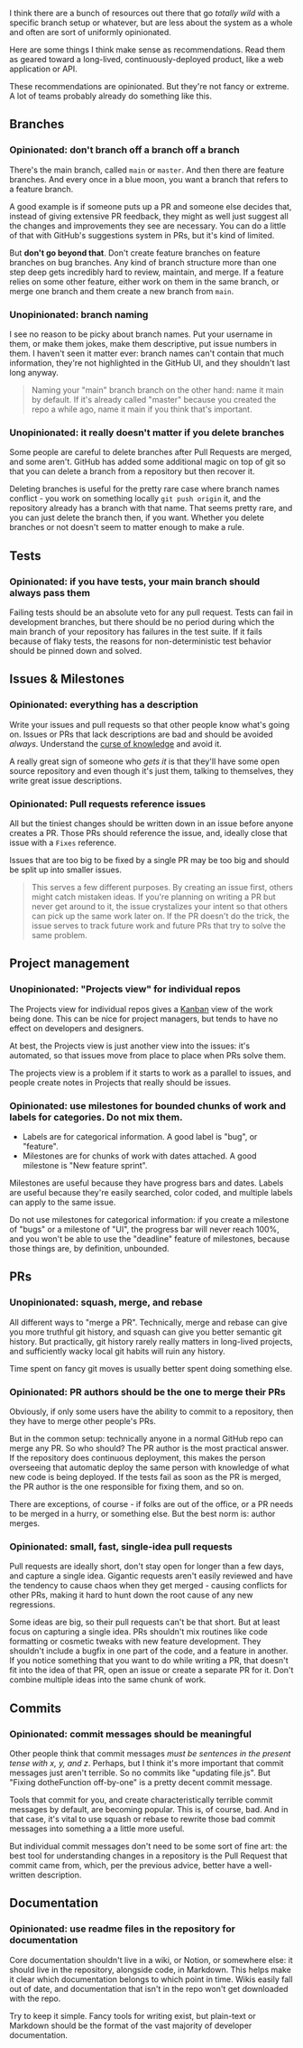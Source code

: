 I think there are a bunch of resources out there that go _totally wild_ with a specific branch setup or whatever, but are less about the system as a whole and often are sort of uniformly opinionated.

Here are some things I think make sense as recommendations. Read them as geared toward a long-lived, continuously-deployed product, like a web application or API.

These recommendations are opinionated. But they're not fancy or extreme. A lot of teams probably already do something like this.

## Branches

### Opinionated: don't branch off a branch off a branch

There's the main branch, called `main` or `master`. And then there are feature branches. And every once in a blue moon, you want a branch that refers to a feature branch.

A good example is if someone puts up a PR and someone else decides that, instead of giving extensive PR feedback, they might as well just suggest all the changes and improvements they see are necessary. You can do a little of that with GitHub's suggestions system in PRs, but it's kind of limited.

But **don't go beyond that**. Don't create feature branches on feature branches on bug branches. Any kind of branch structure more than one step deep gets incredibly hard to review, maintain, and merge. If a feature relies on some other feature, either work on them in the same branch, or merge one branch and them create a new branch from `main`.

### Unopinionated: branch naming

I see no reason to be picky about branch names. Put your username in them, or make them jokes, make them descriptive, put issue numbers in them. I haven't seen it matter ever: branch names can't contain that much information, they're not highlighted in the GitHub UI, and they shouldn't last long anyway.

> Naming your "main" branch branch on the other hand: name it main by default. If it's already called "master" because you created the repo a while ago, name it main if you think that's important.

### Unopinionated: it really doesn't matter if you delete branches

Some people are careful to delete branches after Pull Requests are merged, and some aren't. GitHub has added some additional magic on top of git so that you can delete a branch from a repository but then recover it.

Deleting branches is useful for the pretty rare case where branch names conflict - you work on something locally `git push origin` it, and the repository already has a branch with that name. That seems pretty rare, and you can just delete the branch then, if you want. Whether you delete branches or not doesn't seem to matter enough to make a rule.

## Tests

### Opinionated: if you have tests, your main branch should always pass them

Failing tests should be an absolute veto for any pull request. Tests can fail in development branches, but there should be no period during which the main branch of your repository has failures in the test suite. If it fails because of flaky tests, the reasons for non-deterministic test behavior should be pinned down and solved.

## Issues & Milestones

### Opinionated: everything has a description

Write your issues and pull requests so that other people know what's going on. Issues or PRs that lack descriptions are bad and should be avoided _always_. Understand the [curse of knowledge](https://en.wikipedia.org/wiki/Curse_of_knowledge) and avoid it.

A really great sign of someone who _gets it_ is that they'll have some open source repository and even though it's just them, talking to themselves, they write great issue descriptions.

### Opinionated: Pull requests reference issues

All but the tiniest changes should be written down in an issue before anyone creates a PR. Those PRs should reference the issue, and, ideally close that issue with a `Fixes` reference.

Issues that are too big to be fixed by a single PR may be too big and should be split up into smaller issues.

> This serves a few different purposes. By creating an issue first, others might catch mistaken ideas. If you're planning on writing a PR but never get around to it, the issue crystalizes your intent so that others can pick up the same work later on. If the PR doesn't do the trick, the issue serves to track future work and future PRs that try to solve the same problem.

## Project management

### Unopinionated: "Projects view" for individual repos

The Projects view for individual repos gives a [Kanban](https://en.wikipedia.org/wiki/Kanban_(development)) view of the work being done. This can be nice for project managers, but tends to have no effect on developers and designers.

At best, the Projects view is just another view into the issues: it's automated, so that issues move from place to place when PRs solve them.

The projects view is a problem if it starts to work as a parallel to issues, and people create notes in Projects that really should be issues.

### Opinionated: use milestones for bounded chunks of work and labels for categories. Do not mix them.

- Labels are for categorical information. A good label is "bug", or "feature".
- Milestones are for chunks of work with dates attached. A good milestone is "New feature sprint".

Milestones are useful because they have progress bars and dates. Labels are useful because they're easily searched, color coded, and multiple labels can apply to the same issue.

Do not use milestones for categorical information: if you create a milestone of "bugs" or a milestone of "UI", the progress bar will never reach 100%, and you won't be able to use the "deadline" feature of milestones, because those things are, by definition, unbounded.

## PRs

### Unopinionated: squash, merge, and rebase

All different ways to "merge a PR". Technically, merge and rebase can give you more truthful git history, and squash can give you better semantic git history. But practically, git history rarely really matters in long-lived projects, and sufficiently wacky local git habits will ruin any history.

Time spent on fancy git moves is usually better spent doing something else.

### Opinionated: PR authors should be the one to merge their PRs

Obviously, if only some users have the ability to commit to a repository, then they have to merge other people's PRs.

But in the common setup: technically anyone in a normal GitHub repo can merge any PR. So who should? The PR author is the most practical answer. If the repository does continuous deployment, this makes the person overseeing that automatic deploy the same person with knowledge of what new code is being deployed. If the tests fail as soon as the PR is merged, the PR author is the one responsible for fixing them, and so on.

There are exceptions, of course - if folks are out of the office, or a PR needs to be merged in a hurry, or something else. But the best norm is: author merges.

### Opinionated: small, fast, single-idea pull requests

Pull requests are ideally short, don't stay open for longer than a few days, and capture a single idea. Gigantic requests aren't easily reviewed and have the tendency to cause chaos when they get merged - causing conflicts for other PRs, making it hard to hunt down the root cause of any new regressions.

Some ideas are big, so their pull requests can't be that short. But at least focus on capturing a single idea. PRs shouldn't mix routines like code formatting or cosmetic tweaks with new feature development. They shouldn't include a bugfix in one part of the code, and a feature in another. If you notice something that you want to do while writing a PR, that doesn't fit into the idea of that PR, open an issue or create a separate PR for it. Don't combine multiple ideas into the same chunk of work.

## Commits

### Opinionated: commit messages should be meaningful

Other people think that commit messages _must be sentences in the present tense with x, y, and z_. Perhaps, but I think it's more important that commit messages just aren't terrible. So no commits like "updating file.js". But "Fixing dotheFunction off-by-one" is a pretty decent commit message.

Tools that commit for you, and create characteristically terrible commit messages by default, are becoming popular. This is, of course, bad. And in that case, it's vital to use squash or rebase to rewrite those bad commit messages into something a a little more useful.

But individual commit messages don't need to be some sort of fine art: the best tool for understanding changes in a repository is the Pull Request that commit came from, which, per the previous advice, better have a well-written description.

## Documentation

### Opinionated: use readme files in the repository for documentation

Core documentation shouldn't live in a wiki, or Notion, or somewhere else: it should live in the repository, alongside code, in Markdown. This helps make it clear which documentation belongs to which point in time. Wikis easily fall out of date, and documentation that isn't in the repo won't get downloaded with the repo.

Try to keep it simple. Fancy tools for writing exist, but plain-text or Markdown should be the format of the vast majority of developer documentation.

